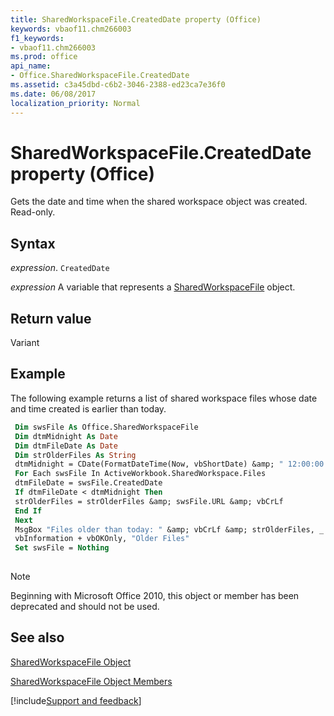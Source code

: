 ```yaml
---
title: SharedWorkspaceFile.CreatedDate property (Office)
keywords: vbaof11.chm266003
f1_keywords:
- vbaof11.chm266003
ms.prod: office
api_name:
- Office.SharedWorkspaceFile.CreatedDate
ms.assetid: c3a45dbd-c6b2-3046-2388-ed23ca7e36f0
ms.date: 06/08/2017
localization_priority: Normal
---
```



# SharedWorkspaceFile.CreatedDate property (Office)

Gets the date and time when the shared workspace object was created. Read-only.


## Syntax

_expression_. `CreatedDate`

_expression_ A variable that represents a [SharedWorkspaceFile](Office.SharedWorkspaceFile.md) object.


## Return value

Variant


## Example

The following example returns a list of shared workspace files whose date and time created is earlier than today.


```vb
 Dim swsFile As Office.SharedWorkspaceFile 
 Dim dtmMidnight As Date 
 Dim dtmFileDate As Date 
 Dim strOlderFiles As String 
 dtmMidnight = CDate(FormatDateTime(Now, vbShortDate) &amp; " 12:00:00 am") 
 For Each swsFile In ActiveWorkbook.SharedWorkspace.Files 
 dtmFileDate = swsFile.CreatedDate 
 If dtmFileDate < dtmMidnight Then 
 strOlderFiles = strOlderFiles &amp; swsFile.URL &amp; vbCrLf 
 End If 
 Next 
 MsgBox "Files older than today: " &amp; vbCrLf &amp; strOlderFiles, _ 
 vbInformation + vbOKOnly, "Older Files" 
 Set swsFile = Nothing 
 

```

> [!NOTE] 
> Beginning with Microsoft Office 2010, this object or member has been deprecated and should not be used.


## See also


[SharedWorkspaceFile Object](Office.SharedWorkspaceFile.md)



[SharedWorkspaceFile Object Members](./overview/Library-Reference/sharedworkspacefile-members-office.md)

[!include[Support and feedback](~/includes/feedback-boilerplate.md)]